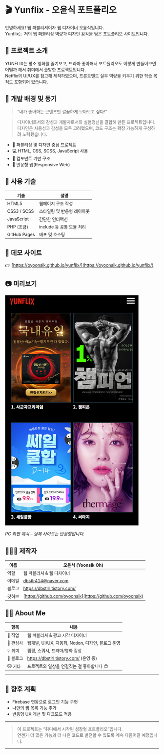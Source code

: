 # 🎬 Yunflix - 오윤식 포트폴리오

안녕하세요! 웹 퍼블리셔이자 웹 디자이너 오윤식입니다.  
Yunflix는 저의 웹 퍼블리싱 역량과 디자인 감각을 담은 포트폴리오 사이트입니다.

## 📌 프로젝트 소개

YUNFLIX는 평소 영화를 즐겨보고, 드라마 좋아해서 포트폴리오도 이렇게 만들어보면 어떨까 해서 취미에서 출발한 프로젝트입니다.  
Netflix의 UI/UX를 참고해 제작하였으며, 프론트엔드 실무 역량을 키우기 위한 학습 목적도 포함되어 있습니다.

## 🎯 개발 배경 및 동기

> "내가 좋아하는 콘텐츠만 깔끔하게 모아보고 싶다!"  
  
> 디자이너로서의 감성과 개발자로서의 실험정신을 결합해 만든 프로젝트입니다.  
> 디자인은 사용성과 감성을 모두 고려했으며, 코드 구조는 확장 가능하게 구성하려 노력했습니다.



- 🎨 퍼블리싱 및 디자인 중심 프로젝트
- 💻 HTML, CSS, SCSS, JavaScript 사용
- 🧩 컴포넌트 기반 구조
- 📱 반응형 웹(Responsive Web)


## 🔧 사용 기술

| 기술           | 설명                 |
| ------------ | ------------------ |
| HTML5        | 웹페이지 구조 작성         |
| CSS3 / SCSS  | 스타일링 및 반응형 레이아웃    |
| JavaScript   | 간단한 인터랙션           |
| PHP (조금)     | include 등 공통 모듈 처리 |
| GitHub Pages | 배포 및 호스팅           |

## 🔗 데모 사이트

👉 [https://oyoonsik.github.io/yunflix/](https://oyoonsik.github.io/yunflix/)

## 📷 미리보기

![Yunflix Screenshot](./upload/photo/preview.png)

_PC 화면 예시 – 실제 사이트는 반응형입니다._

## 🙋🏻‍♂️ 제작자

| 이름  | 오윤식 (Yoonsik Oh)                                           |
| --- | ---------------------------------------------------------- |
| 역할  | 웹 퍼블리셔 & 웹 디자이너                                              |
| 이메일 | [dbstlr414@naver.com](mailto:dbstlr414@naver.com)         |
| 블로그 | https://dbstlrl.tistory.com/                              |
| 깃허브 | [https://github.com/oyoonsik](https://github.com/oyoonsik) |


## 🙋‍♂️ About Me

| 항목 | 내용 |
|------|------|
| 💼 직업 | 웹 퍼블리셔 & 광고 시각 디자이너 |
| 🧠 관심사 | 웹개발, UI/UX, 자동화, Notion, 디자인, 블로그 운영 |
| 💡 취미 | 캠핑, 스쿼시, 드라마/영화 감상 |
| 🔗 블로그 | https://dbstlrl.tistory.com/ (운영 중) |
| 🐱 기타 | 프로젝트와 일상을 연결짓는 걸 좋아합니다 😊 |

---

## 📮 향후 계획

- Firebase 연동으로 로그인 기능 구현
- 나만의 찜 목록 기능 추가
- 반응형 UX 개선 및 다크모드 적용

---

> 이 프로젝트는 “취미에서 시작된 성장형 포트폴리오”입니다.  
> 언젠가 더 많은 기능과 더 나은 코드로 발전할 수 있도록 계속 다듬어갈 예정입니다.  

---


